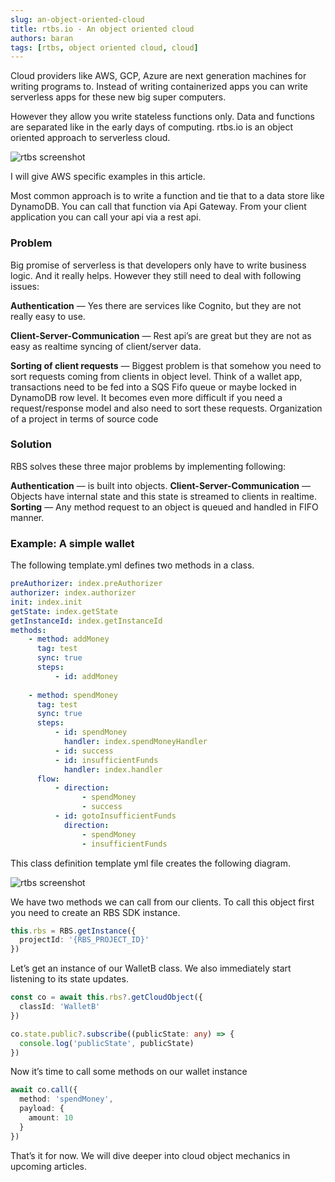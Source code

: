 ```yaml
---
slug: an-object-oriented-cloud
title: rtbs.io - An object oriented cloud
authors: baran
tags: [rtbs, object oriented cloud, cloud]
---
```


Cloud providers like AWS, GCP, Azure are next generation machines for writing programs to. Instead of writing containerized apps you can write serverless apps for these new big super computers. 

However they allow you write stateless functions only. Data and functions are separated like in the early days of computing. rtbs.io is an object oriented approach to serverless cloud.

![rtbs screenshot](http://s.rtbs.io/img/1*Nz9RJzQD_s1dN7d66n6Zsw.png)

<!--truncate-->

I will give AWS specific examples in this article.

Most common approach is to write a function and tie that to a data store like DynamoDB. You can call that function via Api Gateway. From your client application you can call your api via a rest api.


### Problem

Big promise of serverless is that developers only have to write business logic. And it really helps. However they still need to deal with following issues:

**Authentication** — Yes there are services like Cognito, but they are not really easy to use.

**Client-Server-Communication** — Rest api’s are great but they are not as easy as realtime syncing of client/server data.

**Sorting of client requests** — Biggest problem is that somehow you need to sort requests coming from clients in object level. Think of a wallet app, transactions need to be fed into a SQS Fifo queue or maybe locked in DynamoDB row level. It becomes even more difficult if you need a request/response model and also need to sort these requests.
Organization of a project in terms of source code

### Solution

RBS solves these three major problems by implementing following:

**Authentication** — is built into objects.
**Client-Server-Communication** — Objects have internal state and this state is streamed to clients in realtime.
**Sorting** — Any method request to an object is queued and handled in FIFO manner.

### Example: A simple wallet
The following template.yml defines two methods in a class.

```yml
preAuthorizer: index.preAuthorizer
authorizer: index.authorizer
init: index.init
getState: index.getState
getInstanceId: index.getInstanceId
methods:
    - method: addMoney
      tag: test
      sync: true
      steps:
          - id: addMoney
            
    - method: spendMoney
      tag: test
      sync: true
      steps:
          - id: spendMoney
            handler: index.spendMoneyHandler
          - id: success
          - id: insufficientFunds
            handler: index.handler
      flow:
          - direction:
                - spendMoney
                - success
          - id: gotoInsufficientFunds
            direction:
                - spendMoney
                - insufficientFunds


```

This class definition template yml file creates the following diagram.

![rtbs screenshot](http://s.rtbs.io/img/1*Nz9RJzQD_s1dN7d66n6Zsw.png)

We have two methods we can call from our clients. To call this object first you need to create an RBS SDK instance.

```typescript
this.rbs = RBS.getInstance({
  projectId: '{RBS_PROJECT_ID}'
})
```

Let’s get an instance of our WalletB class. We also immediately start listening to its state updates.

```typescript
const co = await this.rbs?.getCloudObject({
  classId: 'WalletB'
})

co.state.public?.subscribe((publicState: any) => {
  console.log('publicState', publicState)
})
```

Now it’s time to call some methods on our wallet instance

```typescript
await co.call({
  method: 'spendMoney',
  payload: {
    amount: 10
  }
})
```

That’s it for now. We will dive deeper into cloud object mechanics in upcoming articles.